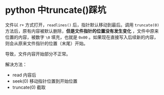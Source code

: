 # python 中truncate()踩坑

文件以 `r+` 方式打开，`readlines()` 后，指针默认移动到最后。调用 `truncate(0)` 方法后，原有内容被默认删除，**但是文件指针的位置没有发生变化** ，文件中原来位置的内容，被数字 `\0` 填充，也就是 `0x00` 。如果现在直接写入后续新的内容，则会从原来文件指针的位置（末尾）开始。

导致，文件内容开始部分不正常。



解决方法：

- read 内容后
- seek(0) 移动指针位置到开始位置
- truncate(0) 截取